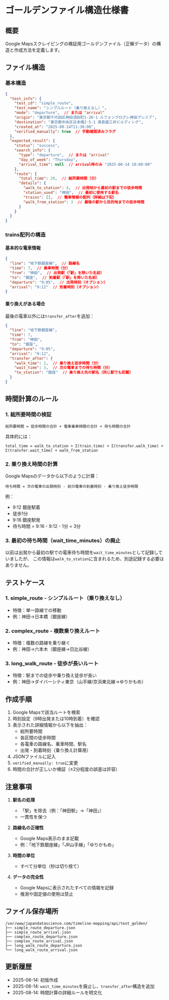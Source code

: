 # ゴールデンファイル構造仕様書

## 概要
Google Mapsスクレイピングの検証用ゴールデンファイル（正解データ）の構造と作成方法を定義します。

## ファイル構造

### 基本構造
```json
{
  "test_info": {
    "test_id": "simple_route",
    "test_name": "シンプルルート（乗り換えなし）",
    "mode": "departure",  // または "arrival"
    "origin": "東京都千代田区神田須田町1-20-1 ルフォンプログレ神田プレミア",
    "destination": "東京都中央区日本橋2-5-1 髙島屋三井ビルディング",
    "created_at": "2025-08-14T11:30:00",
    "verified_manually": true  // 手動確認済みフラグ
  },
  "expected_result": {
    "status": "success",
    "search_info": {
      "type": "departure",  // または "arrival"
      "day_of_week": "Thursday",
      "arrival_time": null  // arrival時のみ "2025-08-14 10:00:00"
    },
    "route": {
      "total_time": 29,  // 総所要時間（分）
      "details": {
        "walk_to_station": 4,  // 出発地から最初の駅までの徒歩時間
        "station_used": "神田",  // 最初に使用する駅名
        "trains": [],  // 電車情報の配列（詳細は下記）
        "walk_from_station": 3  // 最後の駅から目的地までの徒歩時間
      }
    }
  }
}
```

### trains配列の構造

#### 基本的な電車情報
```json
{
  "line": "地下鉄銀座線",  // 路線名
  "time": 7,  // 乗車時間（分）
  "from": "神田",  // 出発駅（「駅」を除いた名前）
  "to": "銀座",  // 到着駅（「駅」を除いた名前）
  "departure": "9:05",  // 出発時刻（オプション）
  "arrival": "9:12"  // 到着時刻（オプション）
}
```

#### 乗り換えがある場合
最後の電車以外には`transfer_after`を追加：
```json
{
  "line": "地下鉄銀座線",
  "time": 7,
  "from": "神田",
  "to": "銀座",
  "departure": "9:05",
  "arrival": "9:12",
  "transfer_after": {
    "walk_time": 1,  // 乗り換え徒歩時間（分）
    "wait_time": 3,  // 次の電車までの待ち時間（分）
    "to_station": "銀座"  // 乗り換え先の駅名（同じ駅でも記載）
  }
}
```

## 時間計算のルール

### 1. 総所要時間の検証
```
総所要時間 = 徒歩時間の合計 + 電車乗車時間の合計 + 待ち時間の合計
```

具体的には：
```
total_time = walk_to_station + Σ(train.time) + Σ(transfer.walk_time) + Σ(transfer.wait_time) + walk_from_station
```

### 2. 乗り換え時間の計算
Google Mapsのデータから以下のように計算：
```
待ち時間 = 次の電車の出発時刻 - 前の電車の到着時刻 - 乗り換え徒歩時間
```

例：
- 9:12 銀座駅着
- 徒歩1分
- 9:16 銀座駅発
- 待ち時間 = 9:16 - 9:12 - 1分 = 3分

### 3. 最初の待ち時間（wait_time_minutes）の廃止
以前は出発から最初の駅での電車待ち時間を`wait_time_minutes`として記録していましたが、
この情報は`walk_to_station`に含まれるため、別途記録する必要はありません。

## テストケース

### 1. simple_route - シンプルルート（乗り換えなし）
- 特徴：単一路線での移動
- 例：神田→日本橋（銀座線）

### 2. complex_route - 複数乗り換えルート
- 特徴：複数の路線を乗り継ぐ
- 例：神田→六本木（銀座線→日比谷線）

### 3. long_walk_route - 徒歩が長いルート
- 特徴：駅までの徒歩や乗り換え徒歩が長い
- 例：神田→ダイバーシティ東京（山手線/京浜東北線→ゆりかもめ）

## 作成手順

1. Google Mapsで該当ルートを検索
2. 時刻設定（9時出発または10時到着）を確認
3. 表示された詳細情報から以下を抽出：
   - 総所要時間
   - 各区間の徒歩時間
   - 各電車の路線名、乗車時間、駅名
   - 出発・到着時刻（乗り換え計算用）
4. JSONファイルに記入
5. `verified_manually: true`に変更
6. 時間の合計が正しいか検証（±2分程度の誤差は許容）

## 注意事項

1. **駅名の処理**
   - 「駅」を除去（例：「神田駅」→「神田」）
   - 一貫性を保つ

2. **路線名の正確性**
   - Google Maps表示のまま記載
   - 例：「地下鉄銀座線」「JR山手線」「ゆりかもめ」

3. **時間の単位**
   - すべて分単位（秒は切り捨て）

4. **データの完全性**
   - Google Mapsに表示されたすべての情報を記録
   - 推測や固定値の使用は禁止

## ファイル保存場所
```
/var/www/japandatascience.com/timeline-mapping/api/test_golden/
├── simple_route_departure.json
├── simple_route_arrival.json
├── complex_route_departure.json
├── complex_route_arrival.json
├── long_walk_route_departure.json
└── long_walk_route_arrival.json
```

## 更新履歴
- 2025-08-14: 初版作成
- 2025-08-14: `wait_time_minutes`を廃止し、`transfer_after`構造を追加
- 2025-08-14: 時間計算の詳細ルールを明文化